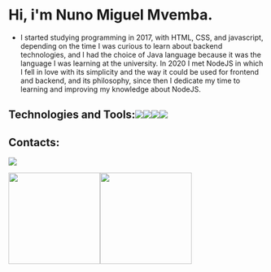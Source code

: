 # Hi, i'm Nuno Miguel Mvemba.

- I started studying programming in 2017, with HTML, CSS, and javascript, depending on the time I was curious to learn about backend technologies, and I had the choice of Java language because it was the language I was learning at the university. In 2020 I met NodeJS in which I fell in love with its simplicity and the way it could be used for frontend and backend, and its philosophy, since then I dedicate my time to learning and improving my knowledge about NodeJS.

## Technologies and Tools:<img src="https://cdn.jsdelivr.net/gh/devicons/devicon/icons/javascript/javascript-original.svg" /><img src="https://cdn.jsdelivr.net/gh/devicons/devicon/icons/nodejs/nodejs-original-wordmark.svg" /><img src="https://cdn.jsdelivr.net/gh/devicons/devicon/icons/docker/docker-original.svg" /><img src="https://cdn.jsdelivr.net/gh/devicons/devicon/icons/git/git-original.svg" />

## Contacts:
<a href="https://www.linkedin.com/in/nuno-miguel-mvemba-774ab6206/" target="_blank"><img src="https://img.shields.io/badge/-LinkedIn-%230077B5?style=for-the-badge&logo=linkedin&logoColor=white" target="_blank"></a></div>

<div><a href="https://github.com/seu-usuário-aqui"><img height="180em" src="https://github-readme-stats.vercel.app/api/top-langs/?username=seu-usuário-aqui&layout=compact&langs_count=7&theme=dracula"/><img height="180em" src="https://github-readme-stats.vercel.app/api?username=nunosirijc23&show_icons=true&theme=dracula&include_all_commits=true&count_private=true"/></div>

<!---
nunosirijc23/nunosirijc23 is a ✨ special ✨ repository because its `README.md` (this file) appears on your GitHub profile.
You can click the Preview link to take a look at your changes.
--->
